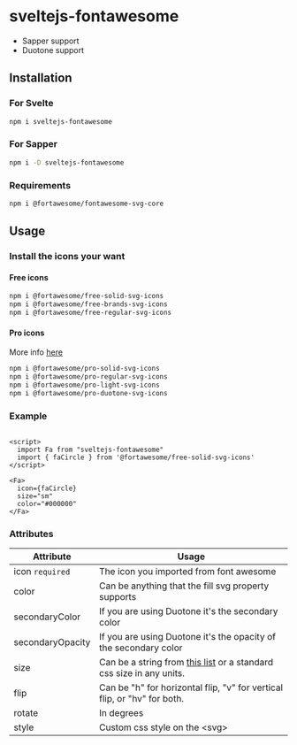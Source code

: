 # sveltejs-fontawesome

- Sapper support
- Duotone support

## Installation

### For Svelte

```bash
npm i sveltejs-fontawesome
```

### For Sapper

```bash
npm i -D sveltejs-fontawesome
```

### Requirements

```bash
npm i @fortawesome/fontawesome-svg-core
```

## Usage

### Install the icons your want

#### Free icons

```bash
npm i @fortawesome/free-solid-svg-icons
npm i @fortawesome/free-brands-svg-icons
npm i @fortawesome/free-regular-svg-icons
```

#### Pro icons

More info [here](https://fontawesome.com/how-to-use/on-the-web/setup/using-package-managers)

```bash
npm i @fortawesome/pro-solid-svg-icons
npm i @fortawesome/pro-regular-svg-icons
npm i @fortawesome/pro-light-svg-icons
npm i @fortawesome/pro-duotone-svg-icons
```

### Example

```svelte

<script>
  import Fa from "sveltejs-fontawesome"
  import { faCircle } from '@fortawesome/free-solid-svg-icons'
</script>

<Fa>
  icon={faCircle}
  size="sm"
  color="#000000"
</Fa>

```

### Attributes

| Attribute        | Usage                                                                                                                                           |
| ---------------- | ----------------------------------------------------------------------------------------------------------------------------------------------- |
| icon `required`  | The icon you imported from font awesome                                                                                                         |
| color            | Can be anything that the fill svg property supports                                                                                             |
| secondaryColor   | If you are using Duotone it's the secondary color                                                                                               |
| secondaryOpacity | If you are using Duotone it's the opacity of the secondary color                                                                                |
| size             | Can be a string from [this list](https://fontawesome.com/how-to-use/on-the-web/styling/sizing-icons#scale) or a standard css size in any units. |
| flip             | Can be "h" for horizontal flip, "v" for vertical flip, or "hv" for both.                                                                        |
| rotate           | In degrees                                                                                                                                      |
| style            | Custom css style on the &lt;svg>                                                                                                                |
